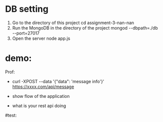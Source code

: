 

# DB setting
1. Go to the directory of this project
cd assignment-3-nan-nan
2. Run the MongoDB in the directory of the project
mongod --dbpath=./db --port=27017
3. Open the server
node app.js



# demo:
Prof:
-  curl -XPOST --data '{"data": 'message info'}' https://xxxx.com/api/message

- show flow of the application
- what is your rest api doing


#test:

